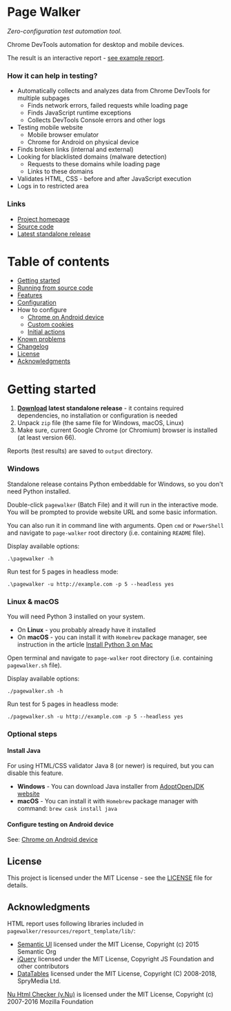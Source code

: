 # Page Walker

*Zero-configuration test automation tool.*

Chrome DevTools automation for desktop and mobile devices.

The result is an interactive report - [see example report](https://rafal-qa.com/pagewalker-example-report/).

### How it can help in testing?

* Automatically collects and analyzes data from Chrome DevTools for multiple subpages
  * Finds network errors, failed requests while loading page
  * Finds JavaScript runtime exceptions
  * Collects DevTools Console errors and other logs
* Testing mobile website
  * Mobile browser emulator
  * Chrome for Android on physical device
* Finds broken links (internal and external)
* Looking for blacklisted domains (malware detection)
  * Requests to these domains while loading page
  * Links to these domains
* Validates HTML, CSS - before and after JavaScript execution
* Logs in to restricted area

### Links

* [Project homepage](https://rafal-qa.com/page-walker/)
* [Source code](https://github.com/rafal-qa/page-walker)
* [Latest standalone release](https://github.com/rafal-qa/page-walker/releases/latest)

# Table of contents

* [Getting started](#getting-started)
* [Running from source code](docs/running-from-source.md)
* [Features](docs/features.md)
* [Configuration](docs/configuration.md)
* How to configure
  * [Chrome on Android device](docs/chrome-for-android.md)
  * [Custom cookies](docs/custom-cookies.md)
  * [Initial actions](docs/initial-actions.md)
* [Known problems](docs/known-problems.md)
* [Changelog](CHANGELOG.md)
* [License](#license)
* [Acknowledgments](#acknowledgments)

# Getting started

1. **[Download](https://github.com/rafal-qa/page-walker/releases/latest) latest standalone release** - it contains required dependencies, no installation or configuration is needed
2. Unpack `zip` file (the same file for Windows, macOS, Linux)
3. Make sure, current Google Chrome (or Chromium) browser is installed (at least version 66).

Reports (test results) are saved to `output` directory.

### Windows

Standalone release contains Python embeddable for Windows, so you don't need Python installed.

Double-click `pagewalker` (Batch File) and it will run in the interactive mode. You will be prompted to provide website URL and some basic information.

You can also run it in command line with arguments. Open `cmd` or `PowerShell` and navigate to `page-walker` root directory (i.e. containing `README` file).

Display available options:
```
.\pagewalker -h
```

Run test for 5 pages in headless mode:
```
.\pagewalker -u http://example.com -p 5 --headless yes
```

### Linux & macOS

You will need Python 3 installed on your system.

* On **Linux** - you probably already have it installed
* On **macOS** - you can install it with `Homebrew` package manager, see instruction in the article [Install Python 3 on Mac](https://wsvincent.com/install-python3-mac/)

Open terminal and navigate to `page-walker` root directory (i.e. containing `pagewalker.sh` file).

Display available options:
```
./pagewalker.sh -h
```

Run test for 5 pages in headless mode:
```
./pagewalker.sh -u http://example.com -p 5 --headless yes
```

### Optional steps

#### Install Java

For using HTML/CSS validator Java 8 (or newer) is required, but you can disable this feature.

* **Windows** - You can download Java installer from [AdoptOpenJDK website](https://adoptopenjdk.net)
* **macOS** - You can install it with `Homebrew` package manager with command: `brew cask install java`

#### Configure testing on Android device

See: [Chrome on Android device](docs/chrome-for-android.md)

## License

This project is licensed under the MIT License - see the [LICENSE](LICENSE.md) file for details.

## Acknowledgments

HTML report uses following libraries included in `pagewalker/resources/report_template/lib/`:
* [Semantic UI](https://github.com/Semantic-Org/Semantic-UI-CSS) licensed under the MIT License, Copyright (c) 2015 Semantic Org
* [jQuery](https://jquery.com) licensed under the MIT License, Copyright JS Foundation and other contributors
* [DataTables](https://datatables.net) licensed under the MIT License, Copyright (C) 2008-2018, SpryMedia Ltd.

[Nu Html Checker (v.Nu)](https://github.com/validator/validator) is licensed under the MIT License, Copyright (c) 2007-2016 Mozilla Foundation
